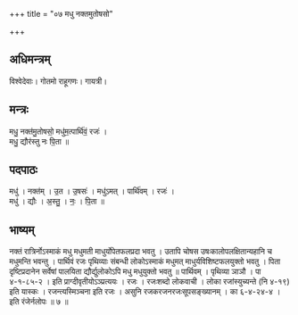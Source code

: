 +++
title = "०७ मधु नक्तमुतोषसो"

+++
## अधिमन्त्रम्
विश्वेदेवाः। गोतमो राहूगणः। गायत्री।

## मन्त्रः
मधु॒ नक्त॑मु॒तोषसो॒ मधु॑म॒त्पार्थि॑वं॒ रजः॑ ।  
मधु॒ द्यौर॑स्तु नः पि॒ता ॥

## पदपाठः
मधु॑ । नक्त॑म् । उ॒त । उ॒षसः॑ । मधु॑ऽमत् । पार्थि॑वम् । रजः॑ ।  
मधु॑ । द्यौः । अ॒स्तु॒ । नः॒ । पि॒ता ॥

## भाष्यम्
नक्तं रात्रिर्नोऽस्माकं मधु मधुमती माधुर्योपेतफलप्रदा भवतु । उतापि चोषस उषःकालोपलक्षितान्यहानि च मधुमन्ति भवन्तु । पार्थिवं रजः पृथिव्याः संबन्धी लोकोऽस्माकं मधुमत् माधुर्यविशिष्टफलयुक्तो भवतु । पिता दृष्टिप्रदानेन सर्वेषां पालयिता द्यौर्द्युलोकोऽपि मधु मधुयुक्तो भवतु ॥ पार्थिवम् । पृथिव्या ञाञौ । पा ४-१-८५-२ । इति प्राग्दीवृतीयोऽञ्प्रत्ययः । रजः । रजःशब्दो लोकवाची । लोका रजांस्युच्यन्ते (नि ४-१९) इति यास्कः । रजन्त्यस्मिञ्चना इति रजः । असुनि रजकरजनरजःसूपसङ्ख्यानम् । का ६-४-२४-४ । इति रंजेर्नलोपः ॥ ७ ॥
